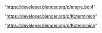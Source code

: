 "https://developer.blender.org/p/angry_boi4"

"https://developer.blender.org/p/Koterminion"

 
"https://developer.blender.org/p/Koterminion"


 
